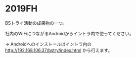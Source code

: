 # 2019FH
BSトライ活動の成果物の一つ。

社内のWiFiにつながるAndroidからイントラ内で使ってください。

→ Androidへのインストールはイントラ内の http://192.168.106.37/bstry/index.html から行えます。
